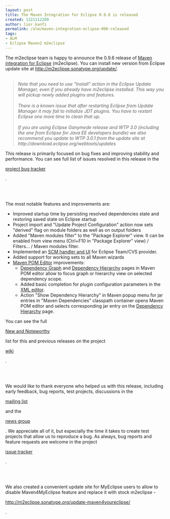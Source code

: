 ```yaml
---
layout: post
title: The Maven Integration for Eclipse 0.9.6 is released
created: 1221112289
author: lior.kanfi
permalink: /alm/maven-integration-eclipse-096-released
tags:
- ALM
- Eclipse Maven2 m2eclipse
---
```

<p>The m2eclipse team is happy to announce the 0.9.6 release of <a href="http://m2eclipse.codehaus.org/">Maven integration for Eclipse</a> (m2eclipse). You can install new version from Eclipse update site at <a href="http://m2eclipse.sonatype.org/update/">http://m2eclipse.sonatype.org/update/</a>. <br />&nbsp;</p><blockquote><i> Note that you need to use &quot;Install&quot; action in the Eclipse Update Manager, even if you already have m2eclipse installed. This way you will pickup newly added plugins and features. <br /><br />There is a known issue that after restarting Eclipse from Update Manager it may fail to initialize JDT plugins. You have to restart Eclipse one more time to clean that up. <br /><br />If you are using Eclipse Ganymede release and WTP 3.0 (including the one from Eclipse for Java EE developers bundle) we also recommend you update to WTP 3.0.1 from the update site at http://download.eclipse.org/webtools/updates </i></blockquote><p>This release is primarily focused on bug fixes and improving stability and performance. You can see full list of issues resolved in this release in the</p><a href="http://tinyurl.com/6cqkt4">project bug tracker</a><p>.</p><br /><br /><p>The most notable features and improvements are:</p><ul><li>Improved startup time by persisting resolved dependencies state and restoring saved state on Eclipse startup</li><li>Project import and &quot;Update Project Configuration&quot; action now sets &quot;derived&quot; flag on module folders as well as on output folders</li><li>Added &quot;Maven modules filter&quot; to the &quot;Package Explorer&quot; view. It can be enabled from view menu (Ctrl+F10 in &quot;Package Explorer&quot; view) / Filters... / Maven modules filter.</li><li>Implemented an <a href="http://docs.codehaus.org/display/M2ECLIPSE/Integration+with+Eclipse+Team+CVS">SCM handler and UI</a> for Eclipse Team/CVS provider.</li><li>Added support for working sets to all Maven wizards</li><li><a href="http://docs.codehaus.org/display/M2ECLIPSE/Maven+POM+editor">Maven POM Editor</a> improvements: <ul><li><a href="http://docs.codehaus.org/display/M2ECLIPSE/Maven+POM+editor#MavenPOMeditor-DependencyGraph">Dependency Graph</a> and <a href="http://docs.codehaus.org/display/M2ECLIPSE/Maven+POM+editor#MavenPOMeditor-DependencyHierarchyviewer">Dependency Hierarchy</a> pages in Maven POM editor allow to focus graph or hierarchy view on selected dependency scope.</li><li>Added basic completion for plugin configuration parameters in the <a href="http://docs.codehaus.org/display/M2ECLIPSE/Maven+POM+editor#MavenPOMeditor-XMLeditor">XML editor</a>.</li><li>Action &quot;Show Dependency Hierarchy&quot; in Maven popup menu for jar entries in &quot;Maven Dependencies&quot; classpath container opens Maven POM editor and selects corresponding jar entry on the <a href="http://docs.codehaus.org/display/M2ECLIPSE/Maven+POM+editor#MavenPOMeditor-DependencyHierarchyviewer">Dependency Hierarchy</a> page.</li></ul></li></ul><p>You can see the full</p><a href="http://docs.codehaus.org/display/M2ECLIPSE/New+and+Noteworthy">New and Noteworthy</a><p>list for this and previous releases on the project</p><a href="http://docs.codehaus.org/display/M2ECLIPSE">wiki</a><p>.</p><br /><br /><p>We would like to thank everyone who helped us with this release, including early feedback, bug reports, test projects, discussions in the</p><a href="http://m2eclipse.codehaus.org/mail-lists.html">mailing list</a><p>and the</p><a href="news://news.eclipse.org:119/eclipse.technology.m2e">news group</a><p>. We appreciate all of it, but especially the time it takes to create test projects that allow us to reproduce a bug. As always, bug reports and feature requests are welcome in the project</p><a href="http://jira.codehaus.org/browse/MNGECLIPSE">issue tracker</a><p>.</p><br /><br /><p>We also created a convenient update site for MyEclipse users to allow to disable Maven4MyEclipse feature and replace it with stock m2eclipse -</p><a href="http://m2eclipse.sonatype.org/update-maven4youreclipse/">http://m2eclipse.sonatype.org/update-maven4youreclipse/</a><p>.</p>
